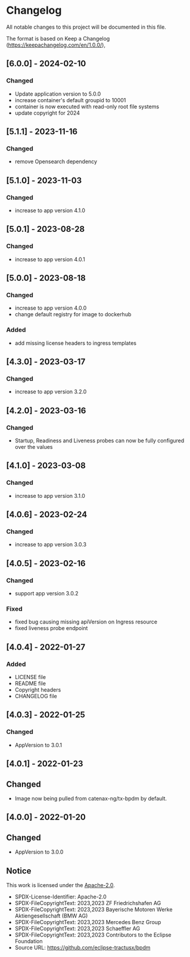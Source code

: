 # Changelog

All notable changes to this project will be documented in this file.

The format is based on Keep a Changelog (https://keepachangelog.com/en/1.0.0/),

## [6.0.0] - 2024-02-10

### Changed

- Update application version to 5.0.0
- increase container's default groupid to 10001
- container is now executed with read-only root file systems
- update copyright for 2024

## [5.1.1] - 2023-11-16

### Changed

- remove Opensearch dependency

## [5.1.0] - 2023-11-03

### Changed

- increase to app version 4.1.0

## [5.0.1] - 2023-08-28

### Changed

- increase to app version 4.0.1

## [5.0.0] - 2023-08-18

### Changed

- increase to app version 4.0.0
- change default registry for image to dockerhub

### Added

- add missing license headers to ingress templates

## [4.3.0] - 2023-03-17

### Changed

- increase to app version 3.2.0

## [4.2.0] - 2023-03-16

### Changed

- Startup, Readiness and Liveness probes can now be fully configured over the values

## [4.1.0] - 2023-03-08

### Changed

- increase to app version 3.1.0

## [4.0.6] - 2023-02-24

### Changed

- increase to app version 3.0.3

## [4.0.5] - 2023-02-16

### Changed

- support app version 3.0.2

### Fixed

- fixed bug causing missing apiVersion on Ingress resource
- fixed liveness probe endpoint

## [4.0.4] - 2022-01-27

### Added

- LICENSE file
- README file
- Copyright headers
- CHANGELOG file

## [4.0.3] - 2022-01-25

### Changed

- AppVersion to 3.0.1

## [4.0.1] - 2022-01-23

## Changed

- Image now being pulled from catenax-ng/tx-bpdm by default.

## [4.0.0] - 2022-01-20

## Changed

- AppVersion to 3.0.0

## Notice

This work is licensed under the [Apache-2.0](https://www.apache.org/licenses/LICENSE-2.0).

- SPDX-License-Identifier: Apache-2.0
- SPDX-FileCopyrightText: 2023,2023 ZF Friedrichshafen AG
- SPDX-FileCopyrightText: 2023,2023 Bayerische Motoren Werke Aktiengesellschaft (BMW AG)
- SPDX-FileCopyrightText: 2023,2023 Mercedes Benz Group
- SPDX-FileCopyrightText: 2023,2023 Schaeffler AG
- SPDX-FileCopyrightText: 2023,2023 Contributors to the Eclipse Foundation
- Source URL: https://github.com/eclipse-tractusx/bpdm